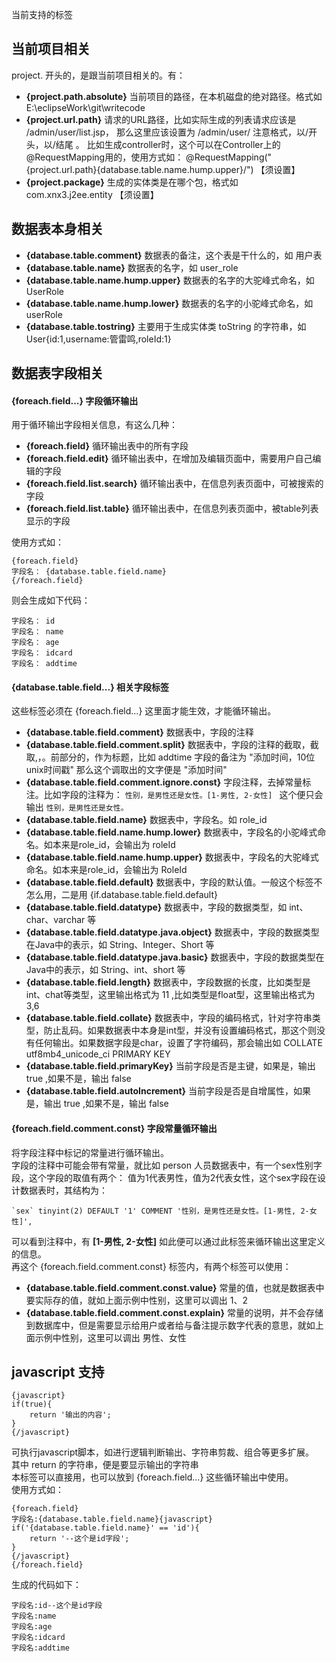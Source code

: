 当前支持的标签

## 当前项目相关
project. 开头的，是跟当前项目相关的。有：  
* **{project.path.absolute}** 当前项目的路径，在本机磁盘的绝对路径。格式如 E:\eclipseWork\git\writecode
* **{project.url.path}** 请求的URL路径，比如实际生成的列表请求应该是 /admin/user/list.jsp， 那么这里应该设置为 /admin/user/ 注意格式，以/开头，以/结尾 。 比如生成controller时，这个可以在Controller上的@RequestMapping用的，使用方式如： @RequestMapping("{project.url.path}{database.table.name.hump.upper}/")  【须设置】  
* **{project.package}** 生成的实体类是在哪个包，格式如 com.xnx3.j2ee.entity  【须设置】  

## 数据表本身相关
* **{database.table.comment}** 数据表的备注，这个表是干什么的，如 用户表  
* **{database.table.name}** 数据表的名字，如 user_role
* **{database.table.name.hump.upper}** 数据表的名字的大驼峰式命名，如 UserRole 
* **{database.table.name.hump.lower}** 数据表的名字的小驼峰式命名，如 userRole
* **{database.table.tostring}** 主要用于生成实体类 toString 的字符串，如 User{id:1,username:管雷鸣,roleId:1}

## 数据表字段相关

#### {foreach.field...} 字段循环输出
用于循环输出字段相关信息，有这么几种：  
* **{foreach.field}** 循环输出表中的所有字段
* **{foreach.field.edit}** 循环输出表中，在增加及编辑页面中，需要用户自己编辑的字段
* **{foreach.field.list.search}** 循环输出表中，在信息列表页面中，可被搜索的字段
* **{foreach.field.list.table}** 循环输出表中，在信息列表页面中，被table列表显示的字段
  
使用方式如：  

````
{foreach.field}
字段名： {database.table.field.name}
{/foreach.field}
````

则会生成如下代码： 

````
字段名： id
字段名： name
字段名： age
字段名： idcard
字段名： addtime
````

#### {database.table.field...} 相关字段标签
这些标签必须在 {foreach.field...} 这里面才能生效，才能循环输出。  

* **{database.table.field.comment}** 数据表中，字段的注释
* **{database.table.field.comment.split}** 数据表中，字段的注释的截取，截取,，。前部分的，作为标题，比如 addtime 字段的备注为 "添加时间，10位unix时间戳"  那么这个调取出的文字便是 "添加时间" 
* **{database.table.field.comment.ignore.const}** 字段注释，去掉常量标注。比如字段的注释为： ````性别，是男性还是女性。[1-男性, 2-女性] ```` 这个便只会输出 ````性别，是男性还是女性。````
* **{database.table.field.name}** 数据表中，字段名。如 role_id
* **{database.table.field.name.hump.lower}** 数据表中，字段名的小驼峰式命名。如本来是role_id，会输出为 roleId
* **{database.table.field.name.hump.upper}** 数据表中，字段名的大驼峰式命名。如本来是role_id，会输出为 RoleId
* **{database.table.field.default}** 数据表中，字段的默认值。一般这个标签不怎么用，二是用 {if.database.table.field.default}
* **{database.table.field.datatype}** 数据表中，字段的数据类型，如 int、char、varchar 等
* **{database.table.field.datatype.java.object}** 数据表中，字段的数据类型在Java中的表示，如 String、Integer、Short 等
* **{database.table.field.datatype.java.basic}** 数据表中，字段的数据类型在Java中的表示，如 String、int、short 等
* **{database.table.field.length}** 数据表中，字段数据的长度，比如类型是int、chat等类型，这里输出格式为 11 ,比如类型是float型，这里输出格式为 3,6
* **{database.table.field.collate}** 数据表中，字段的编码格式，针对字符串类型，防止乱码。如果数据表中本身是int型，并没有设置编码格式，那这个则没有任何输出。如果数据字段是char，设置了字符编码，那会输出如 COLLATE utf8mb4_unicode_ci
PRIMARY KEY
* **{database.table.field.primaryKey}** 当前字段是否是主键，如果是，输出 true ,如果不是，输出 false
* **{database.table.field.autoIncrement}** 当前字段是否是自增属性，如果是，输出 true ,如果不是，输出 false

#### {foreach.field.comment.const} 字段常量循环输出
将字段注释中标记的常量进行循环输出。  
字段的注释中可能会带有常量，就比如 person 人员数据表中，有一个sex性别字段，这个字段的取值有两个： 值为1代表男性，值为2代表女性，这个sex字段在设计数据表时，其结构为：  

````
`sex` tinyint(2) DEFAULT '1' COMMENT '性别，是男性还是女性。[1-男性, 2-女性]',
`````

可以看到注释中，有 **[1-男性, 2-女性]** 如此便可以通过此标签来循环输出这里定义的信息。  
再这个 {foreach.field.comment.const} 标签内，有两个标签可以使用：  
* **{database.table.field.comment.const.value}** 常量的值，也就是数据表中要实际存的值，就如上面示例中性别，这里可以调出 1、2
* **{database.table.field.comment.const.explain}** 常量的说明，并不会存储到数据库中，但是需要显示给用户或者给与备注提示数字代表的意思，就如上面示例中性别，这里可以调出 男性、女性



## javascript 支持

````
{javascript}
if(true){
	return '输出的内容';
}
{/javascript}
````

可执行javascript脚本，如进行逻辑判断输出、字符串剪裁、组合等更多扩展。  
其中 return 的字符串，便是要显示输出的字符串  
本标签可以直接用，也可以放到 {foreach.field...} 这些循环输出中使用。  
使用方式如：  
	
````
{foreach.field}
字段名:{database.table.field.name}{javascript}
if('{database.table.field.name}' == 'id'){
	return '--这个是id字段';
}
{/javascript}
{/foreach.field}
````

生成的代码如下：  

````
字段名:id--这个是id字段
字段名:name
字段名:age
字段名:idcard
字段名:addtime
````


